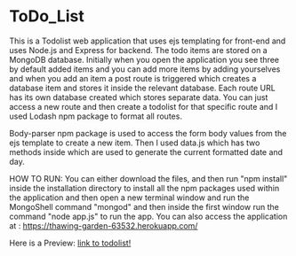 # ToDo_List

This is a Todolist web application that uses ejs templating for front-end and uses Node.js and Express for backend. The todo items are stored on a MongoDB database. Initially when you open the application you see three by default added items and you can add more items by adding yourselves and when you add an item a post route is triggered which creates a database item and stores it inside the relevant database. Each route URL has its own database created which stores separate data. You can just access a new route and then create a todolist for that specific route and I used Lodash npm package to format all routes.

Body-parser npm package is used to access the form body values from the ejs template to create a new item. Then I used data.js which has two methods inside which are used to generate the current formatted date and day.

HOW TO RUN: You can either download the files, and then run "npm install" inside the installation directory to install all the npm packages used within the application and then open a new terminal window and run the MongoShell command "mongod" and then inside the first window run the command "node app.js" to run the app. You can also access the application at : https://thawing-garden-63532.herokuapp.com/

Here is a Preview:
[link to todolist!](https://thawing-garden-63532.herokuapp.com/)
